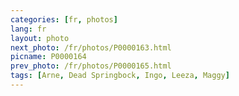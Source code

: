 ```yaml
---
categories: [fr, photos]
lang: fr
layout: photo
next_photo: /fr/photos/P0000163.html
picname: P0000164
prev_photo: /fr/photos/P0000165.html
tags: [Arne, Dead Springbock, Ingo, Leeza, Maggy]
---
```

